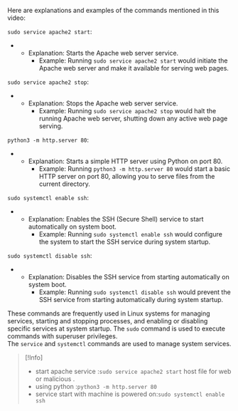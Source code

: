 Here are explanations and examples of the commands mentioned in this video:

`sudo service apache2 start`:

- - Explanation: Starts the Apache web server service.
    - Example: Running `sudo service apache2 start` would initiate the Apache web server and make it available for serving web pages.

`sudo service apache2 stop`:

- - Explanation: Stops the Apache web server service.
    - Example: Running `sudo service apache2 stop` would halt the running Apache web server, shutting down any active web page serving.

`python3 -m http.server 80`:

- - Explanation: Starts a simple HTTP server using Python on port 80.
    - Example: Running `python3 -m http.server 80` would start a basic HTTP server on port 80, allowing you to serve files from the current directory.

`sudo systemctl enable ssh`:

- - Explanation: Enables the SSH (Secure Shell) service to start automatically on system boot.
    - Example: Running `sudo systemctl enable ssh` would configure the system to start the SSH service during system startup.

`sudo systemctl disable ssh`:

- - Explanation: Disables the SSH service from starting automatically on system boot.
    - Example: Running `sudo systemctl disable ssh` would prevent the SSH service from starting automatically during system startup.

These commands are frequently used in Linux systems for managing services, starting and stopping processes, and enabling or disabling specific services at system startup. The `sudo` command is used to execute commands with superuser privileges. The `service` and `systemctl` commands are used to manage system services.

>[!Info]
>- start apache service :`sudo service apache2 start` host file for web or malicious .
>- using python :`python3 -m http.server 80`
>- service start with machine is powered on:`sudo systemctl enable ssh`

